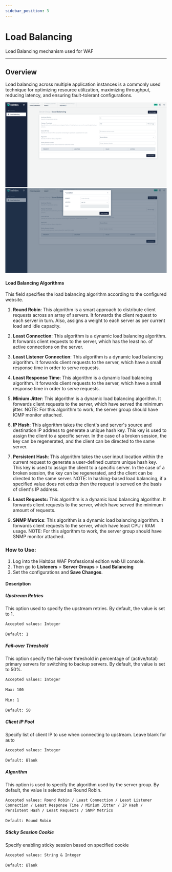 ```yaml
---
sidebar_position: 3
---
```




# Load Balancing  


Load Balancing mechanism used for WAF

---

## Overview 

Load balancing across multiple application instances is a commonly used technique for optimizing resource utilization, maximizing throughput, reducing latency, and ensuring fault-tolerant configurations.

![loadbalancing](/img/pro-waf/docs/load_balancing1.png)
![loadbalancing](/img/pro-waf/docs/load_balancing2.png)

#### Load Balancing Algorithms
This field specifies the load balancing algorithm according to the configured website.

1. **Round Robin**: 
This algorithm is a smart approach to distribute client requests across an array of servers. It forwards the client request to each server in turn. Also, assigns a weight to each server as per current load and idle capacity.

2. **Least Connection**: This algorithm is a dynamic load balancing algorithm. It forwards client requests to the server, which has the least no. of active connections on the server.

3. **Least Listener Connection**:
 This algorithm is a dynamic load balancing algorithm. It forwards client requests to the server, which have a small response time in order to serve requests.

4. **Least Response Time**: This algorithm is a dynamic load balancing algorithm. It forwards client requests to the server, which have a small response time in order to serve requests.

5. **Minium Jitter**: This algorithm is a dynamic load balancing algorithm. It forwards client requests to the server, which have served the minimum jitter. NOTE: For this algorithm to work, the server group should have ICMP monitor attached.

6. **IP Hash**: This algorithm takes the client's and server's source and destination IP address to generate a unique hash key. This key is used to assign the client to a specific server. In the case of a broken session, the key can be regenerated, and the client can be directed to the same server. 

7. **Persistent Hash**: This algorithm takes the user input location within the current request to generate a user-defined custom unique hash key. This key is used to assign the client to a specific server. In the case of a broken session, the key can be regenerated, and the client can be directed to the same server. NOTE: In hashing-based load balancing,  if a specified value does not exists then the request is served on the basis of client's IP address.

8. **Least Requests:**
This algorithm is a dynamic load balancing algorithm. It forwards client requests to the server, which have served the minimum amount of requests.

9. **SNMP Metrics**: This algorithm is a dynamic load balancing algorithm. It forwards client requests to the server, which have least CPU / RAM usage. NOTE: For this algorithm to work, the server group should have SNMP monitor attached.    



### How to Use:
1. Log into the Haltdos WAF Professional edition web UI console.
2. Then go to **Listeners** > **Server Groups** > **Load Balancing**
3. Set the configurations and **Save Changes**.

#### Description

##### **Upstream Retries**

This option used to specify the upstream retries. By default, the value is set to 1.

    Accepted values: Integer

    Default: 1  

##### **Fail-over Threshold**
This option specify the fail-over threshold in percentage of (active/total) primary servers for switching to backup servers. By default, the value is set to 50%.

    Accepted values: Integer

    Max: 100

    Min: 1
    
    Default: 50  

##### **Client IP Pool**
Specify list of client IP to use when connecting to upstream. Leave blank for auto

    Accepted values: Integer

    Default: Blank  

##### **Algorithm**
This option is used to specify the algorithm used by the server group. By default, the value is selected as Round Robin.

    Accepted values: Round Robin / Least Connection / Least Listener Connection / Least Response Time / Minium Jitter / IP Hash / Persistent Hash / Least Requests / SNMP Metrics 

    Default: Round Robin  

##### **Sticky Session Cookie**
Specify enabling sticky session based on specified cookie

    Accepted values: String & Integer

    Default: Blank 
